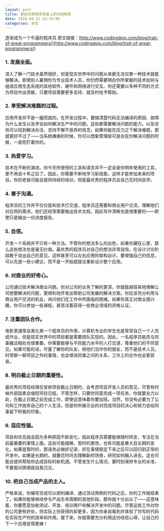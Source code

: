 ```yaml
---
layout: post
title: 那些优秀程序员身上的共同特质
date: 2018-04-21 14:33:06
categories: 杂文
---
```



逐渐成为一个牛逼的程序员
原文链接：[http://www.codingdojo.com/blog/trait-of-great-programmers/](http://www.codingdojo.com/blog/trait-of-great-programmers/)

<!-- excerpt -->
<!-- toc -->

### 1. 发展全面。
深入了解一门技术虽然很好，但是现实世界中的问题从来都无法仅靠一种技术就能够解决。即使别人雇佣你为专业技术人员，你仍然需要明白你所掌握的技术如何与组成应用生态系统的其他软件、硬件和网络进行交互。你还需要以多种不同的方式为项目作出贡献，只要项目需要更多支持，就及时给予帮助。

### 2. 享受解决难题的过程。
应用开发并不是一蹴而就的。在开发过程中，要搞清楚代码无法编译的原因、故障为什么发生以及学会如何解决生产中的问题，这些都需要解决问题的能力，以及坚信可以找到解决办法，坚持不懈不放弃的信念。如果你能在压力之下解决难题，那就更好不过了——当系统瘫痪的时候，你可以想象管理层可是会在你解决问题的时候，一直死盯着你的。

### 3. 热爱学习。
技术在不断的演进。你今天所使用的工具和语言并不一定会是你明年使用的工具，更不用说十年之后了。因此，你需要不断地学习新技能，这样才能参加未来的项目。你的老板可能会提供持续的培训，但是最优秀的程序员会自己花时间自学。

### 4. 善于沟通。
程序员的工作并不仅仅是和技术打交道。程序员还需要和商业用户交流，理解他们对应用的需求。他们还经常需要输出技术文档，因此写作清晰也是很重要的——即使只是输出一份进度报告。

### 5. 自信。
开发一个系统并不只有一种方法。不管你的想法多么的出色，如果你藏在心里，那么这些想法也是毫无价值。最优秀的程序员对自己的想法非常自信，在设计讨论阶段敢于说出自己的意见，这样甚至可以左右应用的架构设计。要增强自己的信息，可以先提一些小建议，而不是一开始就提议重新设计整个应用。

### 6. 对商业的好奇心。
公司通过技术解决商业问题。你对公司的业务了解的更深，你就能越容易地理解公司想要解决的问题，更顺利地开发出帮助公司发展的解决方案。你应该充分利用与商业用户交流的机会，询问他们在工作中所面临的困难。如果你真正对商业感兴趣，你可以参加一些课程，甚至试着获得一些商业领域的资格认证。

### 7. 注重团队合作。
电影里通常会美化某一个程序员的作用，计算机专业的学生也是常常自己一个人完成作业，但是现实世界中的项目都是需要团队实现的。因此，一名程序员能否与同事融洽相处也很重要。你需要能够与不同能力水平的人打交道，尊重他们的不同意见。如果可能的话，尽量了解你的队友，把他们当作你的朋友，而不是技术人员。时常聊一聊项目之外的事情，也会增进同事之间的关系，工作上的合作也会更容易。

### 8. 明白截止日期的重要性。
最优秀的项目经理在安排项目截止日期时，会考虑项目开发人员的意见，尽管有时候外部因素会缩短项目日程。不管怎样，只要你同意完成一项任务，你就要全力以赴，在截止日期之前完成工作，即使这意味着你要加班。当然，你没有必要为了公司和工作放弃自己的个人生活，但是你所展示出的对完成项目的决心和努力会给同事留下积极的印象。

### 9. 适应性强。
项目和优先级会因为多种原因不断变化，因此程序员需要能够随时转变，专注在当前最重要的事情上面。这些可能细微、暂时的更改，也有可能是重大且长期的变化。如果是暂时的，那请务必做好记录，好在事情稳定下来之后可以回归到正常的开发中。如果是长期的，就要花时间去理解新的场景，研究如何融入进去。这也可能会提供帮助你达成目标的新机遇。不管发生什么情况，要时刻保持专业的水准，不要面对困境就自我沉沦。

### 10. 把自己当成产品的主人。
严格来说，你编写完成可以顺利编译、通过测试用例的代码之后，你的工作就结束了。如果你能够继续参与产品生命周期的其他阶段，那你就十分出众了——这意味着，你要愿意协助测试、开发、培训用户和解决开发中的问题。尽管这些工作对你的公司更有好处，但实际上你获得的却更多，因为你亲自看到并体验了你写的代码在实际生产时的效率和作用。接下来，你就需要充分利用这份经验心得，让自己的下一个应用变得更棒！